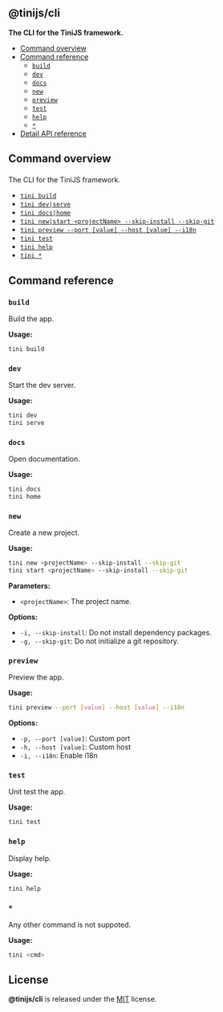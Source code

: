 <section id="head" data-note="AUTO-GENERATED CONTENT, DO NOT EDIT DIRECTLY!">

# @tinijs/cli

**The CLI for the TiniJS framework.**

</section>

<section id="tocx" data-note="AUTO-GENERATED CONTENT, DO NOT EDIT DIRECTLY!">

- [Command overview](#cli-command-overview)
- [Command reference](#cli-command-reference)
  - [`build`](#command-build)
  - [`dev`](#command-dev)
  - [`docs`](#command-docs)
  - [`new`](#command-new)
  - [`preview`](#command-preview)
  - [`test`](#command-test)
  - [`help`](#command-help)
  - [`*`](#command-*)
- [Detail API reference](https://example.com)


</section>

<section id="cli" data-note="AUTO-GENERATED CONTENT, DO NOT EDIT DIRECTLY!">

<h2><a name="cli-command-overview"><p>Command overview</p>
</a></h2>

The CLI for the TiniJS framework.

- [`tini build`](#command-build)
- [`tini dev|serve`](#command-dev)
- [`tini docs|home`](#command-docs)
- [`tini new|start <projectName> --skip-install --skip-git`](#command-new)
- [`tini preview --port [value] --host [value] --i18n`](#command-preview)
- [`tini test`](#command-test)
- [`tini help`](#command-help)
- [`tini *`](#command-*)

<h2><a name="cli-command-reference"><p>Command reference</p>
</a></h2>

<h3><a name="command-build"><p><code>build</code></p>
</a></h3>

Build the app.

**Usage:**

```sh
tini build
```

<h3><a name="command-dev"><p><code>dev</code></p>
</a></h3>

Start the dev server.

**Usage:**

```sh
tini dev
tini serve
```

<h3><a name="command-docs"><p><code>docs</code></p>
</a></h3>

Open documentation.

**Usage:**

```sh
tini docs
tini home
```

<h3><a name="command-new"><p><code>new</code></p>
</a></h3>

Create a new project.

**Usage:**

```sh
tini new <projectName> --skip-install --skip-git
tini start <projectName> --skip-install --skip-git
```

**Parameters:**

- `<projectName>`: The project name.

**Options:**

- `-i, --skip-install`: Do not install dependency packages.
- `-g, --skip-git`: Do not initialize a git repository.

<h3><a name="command-preview"><p><code>preview</code></p>
</a></h3>

Preview the app.

**Usage:**

```sh
tini preview --port [value] --host [value] --i18n
```

**Options:**

- `-p, --port [value]`: Custom port
- `-h, --host [value]`: Custom host
- `-i, --i18n`: Enable i18n

<h3><a name="command-test"><p><code>test</code></p>
</a></h3>

Unit test the app.

**Usage:**

```sh
tini test
```

<h3><a name="command-help"><p><code>help</code></p>
</a></h3>

Display help.

**Usage:**

```sh
tini help
```

<h3><a name="command-*"><p><code>*</code></p>
</a></h3>

Any other command is not suppoted.

**Usage:**

```sh
tini <cmd>
```

</section>

<section id="license" data-note="AUTO-GENERATED CONTENT, DO NOT EDIT DIRECTLY!">

## License

**@tinijs/cli** is released under the [MIT](https://github.com/tinijs/cli/blob/master/LICENSE) license.

</section>
